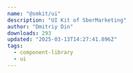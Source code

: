 ```yaml
---
name: "@smkit/ui"
description: "UI Kit of SberMarketing"
author: "Dmitriy Din"
downloads: 293
updated: "2025-03-13T14:27:41.896Z"
tags: 
  - component-library
  - ui
---
```

